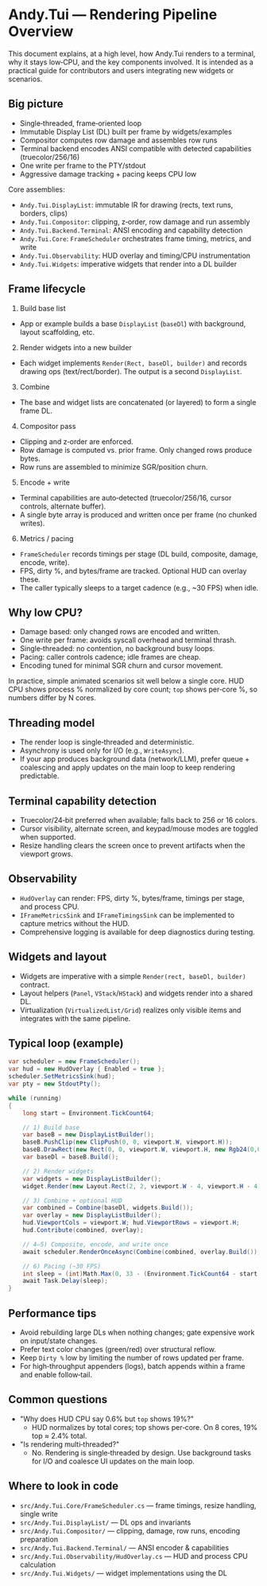 # Andy.Tui — Rendering Pipeline Overview

This document explains, at a high level, how Andy.Tui renders to a terminal, why it stays low‑CPU, and the key components involved. It is intended as a practical guide for contributors and users integrating new widgets or scenarios.

## Big picture

- Single‑threaded, frame‑oriented loop
- Immutable Display List (DL) built per frame by widgets/examples
- Compositor computes row damage and assembles row runs
- Terminal backend encodes ANSI compatible with detected capabilities (truecolor/256/16)
- One write per frame to the PTY/stdout
- Aggressive damage tracking + pacing keeps CPU low

Core assemblies:
- `Andy.Tui.DisplayList`: immutable IR for drawing (rects, text runs, borders, clips)
- `Andy.Tui.Compositor`: clipping, z‑order, row damage and run assembly
- `Andy.Tui.Backend.Terminal`: ANSI encoding and capability detection
- `Andy.Tui.Core`: `FrameScheduler` orchestrates frame timing, metrics, and write
- `Andy.Tui.Observability`: HUD overlay and timing/CPU instrumentation
- `Andy.Tui.Widgets`: imperative widgets that render into a DL builder

## Frame lifecycle

1) Build base list
- App or example builds a base `DisplayList` (`baseDl`) with background, layout scaffolding, etc.

2) Render widgets into a new builder
- Each widget implements `Render(Rect, baseDl, builder)` and records drawing ops (text/rect/border). The output is a second `DisplayList`.

3) Combine
- The base and widget lists are concatenated (or layered) to form a single frame DL.

4) Compositor pass
- Clipping and z‑order are enforced.
- Row damage is computed vs. prior frame. Only changed rows produce bytes.
- Row runs are assembled to minimize SGR/position churn.

5) Encode + write
- Terminal capabilities are auto‑detected (truecolor/256/16, cursor controls, alternate buffer).
- A single byte array is produced and written once per frame (no chunked writes).

6) Metrics / pacing
- `FrameScheduler` records timings per stage (DL build, composite, damage, encode, write).
- FPS, dirty %, and bytes/frame are tracked. Optional HUD can overlay these.
- The caller typically sleeps to a target cadence (e.g., ~30 FPS) when idle.

## Why low CPU?

- Damage based: only changed rows are encoded and written.
- One write per frame: avoids syscall overhead and terminal thrash.
- Single‑threaded: no contention, no background busy loops.
- Pacing: caller controls cadence; idle frames are cheap.
- Encoding tuned for minimal SGR churn and cursor movement.

In practice, simple animated scenarios sit well below a single core. HUD CPU shows process % normalized by core count; `top` shows per‑core %, so numbers differ by N cores.

## Threading model

- The render loop is single‑threaded and deterministic.
- Asynchrony is used only for I/O (e.g., `WriteAsync`).
- If your app produces background data (network/LLM), prefer queue + coalescing and apply updates on the main loop to keep rendering predictable.

## Terminal capability detection

- Truecolor/24‑bit preferred when available; falls back to 256 or 16 colors.
- Cursor visibility, alternate screen, and keypad/mouse modes are toggled when supported.
- Resize handling clears the screen once to prevent artifacts when the viewport grows.

## Observability

- `HudOverlay` can render: FPS, dirty %, bytes/frame, timings per stage, and process CPU.
- `IFrameMetricsSink` and `IFrameTimingsSink` can be implemented to capture metrics without the HUD.
- Comprehensive logging is available for deep diagnostics during testing.

## Widgets and layout

- Widgets are imperative with a simple `Render(rect, baseDl, builder)` contract.
- Layout helpers (`Panel`, `VStack`/`HStack`) and widgets render into a shared DL.
- Virtualization (`VirtualizedList/Grid`) realizes only visible items and integrates with the same pipeline.

## Typical loop (example)

```csharp
var scheduler = new FrameScheduler();
var hud = new HudOverlay { Enabled = true };
scheduler.SetMetricsSink(hud);
var pty = new StdoutPty();

while (running)
{
    long start = Environment.TickCount64;

    // 1) Build base
    var baseB = new DisplayListBuilder();
    baseB.PushClip(new ClipPush(0, 0, viewport.W, viewport.H));
    baseB.DrawRect(new Rect(0, 0, viewport.W, viewport.H, new Rgb24(0,0,0)));
    var baseDl = baseB.Build();

    // 2) Render widgets
    var widgets = new DisplayListBuilder();
    widget.Render(new Layout.Rect(2, 2, viewport.W - 4, viewport.H - 4), baseDl, widgets);

    // 3) Combine + optional HUD
    var combined = Combine(baseDl, widgets.Build());
    var overlay = new DisplayListBuilder();
    hud.ViewportCols = viewport.W; hud.ViewportRows = viewport.H;
    hud.Contribute(combined, overlay);

    // 4–5) Composite, encode, and write once
    await scheduler.RenderOnceAsync(Combine(combined, overlay.Build()), viewport, caps, pty, CancellationToken.None);

    // 6) Pacing (~30 FPS)
    int sleep = (int)Math.Max(0, 33 - (Environment.TickCount64 - start));
    await Task.Delay(sleep);
}
```

## Performance tips

- Avoid rebuilding large DLs when nothing changes; gate expensive work on input/state changes.
- Prefer text color changes (green/red) over structural reflow.
- Keep `Dirty %` low by limiting the number of rows updated per frame.
- For high‑throughput appenders (logs), batch appends within a frame and enable follow‑tail.

## Common questions

- "Why does HUD CPU say 0.6% but `top` shows 19%?"
  - HUD normalizes by total cores; top shows per‑core. On 8 cores, 19% top ≈ 2.4% total.
- "Is rendering multi‑threaded?"
  - No. Rendering is single‑threaded by design. Use background tasks for I/O and coalesce UI updates on the main loop.

## Where to look in code

- `src/Andy.Tui.Core/FrameScheduler.cs` — frame timings, resize handling, single write
- `src/Andy.Tui.DisplayList/` — DL ops and invariants
- `src/Andy.Tui.Compositor/` — clipping, damage, row runs, encoding preparation
- `src/Andy.Tui.Backend.Terminal/` — ANSI encoder & capabilities
- `src/Andy.Tui.Observability/HudOverlay.cs` — HUD and process CPU calculation
- `src/Andy.Tui.Widgets/` — widget implementations using the DL

